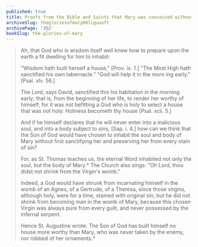 ```yaml
---
published: true
title: Proofs from the Bible and Saints that Mary was conceived without sin
archiveSlug: thegloriesofmary00liguuoft
archivePage: '352'
bookSlug: the-glories-of-mary
---
```


> Ah, that God who is wisdom itself well knew how to prepare upon the earth a fit dwelling for him to inhabit:
>
> "Wisdom hath built herself a house," [Prov. ix. 1.] "The Most High hath sanctified his own tabernacle." "God will help it in the morn ing early." [Psal. xlv. 56.]
>
> The Lord, says David, sanctified this his habitation in the morning early; that is, from the beginning of her life, to render her worthy of himself; for it was not befitting a God who is holy to select a house that was not holy: Holiness becometh thy house [Psal. xcii. 5.]
>
> And if he himself declares that he will never enter into a malicious soul, and into a body subject to sins, [Sap. i. 4.] how can we think that the Son of God would have chosen to inhabit the soul and body of Mary without first sanctifying her and preserving her from every stain of sin?
>
> For, as St. Thomas teaches us, the eternal Word inhabited not only the soul, but the body of Mary.\* The Church also sings: "Oh Lord, thou didst not shrink from the Virgin's womb."
>
> Indeed, a God would have shrunk from incarnating himself in the womb of an Agnes, of a Gertrude, of a Theresa, since those virgins, although holy, were for a time, stained with original sin; but he did not shrink from becoming man in the womb of Mary, because this chosen Virgin was always pure from every guilt, and never possessed by the infernal serpent.
>
> Hence St. Augustine wrote: The Son of God has built himself no house more worthy than Mary, who was never taken by the enemy, nor robbed of her ornaments.\*
